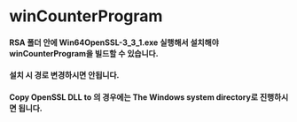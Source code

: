 # winCounterProgram

#### RSA 폴더 안에 Win64OpenSSL-3_3_1.exe 실행해서 설치해야 winCounterProgram을 빌드할 수 있습니다.
#### 설치 시 경로 변경하시면 안됩니다.
#### Copy OpenSSL DLL to 의 경우에는 The Windows system directory로 진행하시면 됩니다.